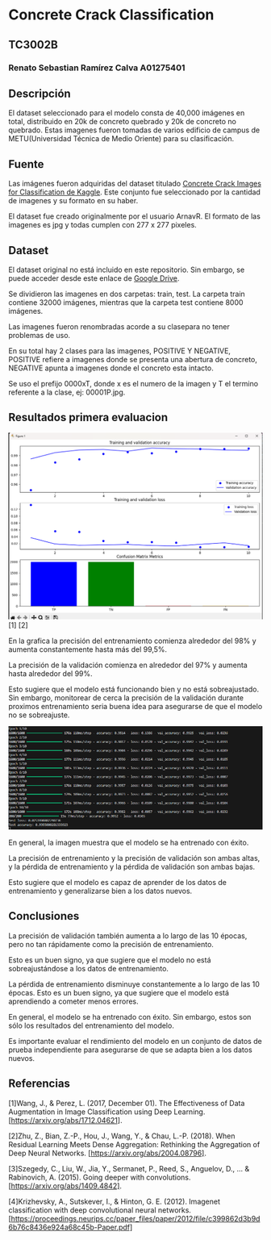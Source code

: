# Concrete Crack Classification
## TC3002B
### Renato Sebastian Ramírez Calva A01275401
## Descripción
El dataset seleccionado para el modelo consta de 40,000 imágenes en total, distribuido en 20k de concreto quebrado y 20k de concreto no quebrado. Estas imagenes fueron tomadas de varios edificio de campus de METU(Universidad Técnica de Medio Oriente) para su clasificación.
## Fuente
Las imágenes fueron adquiridas del dataset titulado [Concrete Crack Images for Classification de Kaggle](https://www.kaggle.com/datasets/arnavr10880/concrete-crack-images-for-classification?select=Negative). 
Este conjunto fue seleccionado por la cantidad de imagenes y su formato en su haber.

El dataset fue creado originalmente por el usuario ArnavR. El formato de las imagenes es jpg y todas cumplen con 277 x 277 pixeles.


## Dataset
El dataset original no está incluido en este repositorio. Sin embargo, se puede acceder desde este enlace de [Google Drive](https://drive.google.com/drive/folders/1esR6ZMOZ3Ljps-FKKPdS_Y1fAdb_qZ6E?ths=true).

Se dividieron las imagenes en dos carpetas: train, test. La carpeta train contiene 32000 imágenes, mientras que la carpeta test contiene 8000 imágenes. 

Las imagenes fueron renombradas acorde a su clasepara no tener problemas de uso. 

En su total hay 2 clases para las imagenes, POSITIVE Y NEGATIVE, POSITIVE refiere a imagenes donde se presenta una abertura de concreto, NEGATIVE apunta a imagenes donde el concreto esta intacto.

Se uso el prefijo 0000xT, donde x es el numero de la imagen y T el termino referente a la clase, ej: 00001P.jpg.

## Resultados primera evaluacion
![Train and Validation de Modelo Sin Refinar](./img/Accuracy.png) [1] [2]



En la grafica la precisión del entrenamiento comienza alrededor del 98% y aumenta constantemente hasta más del 99,5%. 

La precisión de la validación comienza en alrededor del 97% y aumenta hasta alrededor del 99%. 

Esto sugiere que el modelo está funcionando bien y no está sobreajustado. Sin embargo, monitorear de cerca la precisión de la validación durante proximos entrenamiento seria buena idea para asegurarse de que el modelo no se sobreajuste.

![Epochs](./img/AccuracyModel.png)

En general, la imagen muestra que el modelo se ha entrenado con éxito. 

La precisión de entrenamiento y la precisión de validación son ambas altas, y la pérdida de entrenamiento y la pérdida de validación son ambas bajas. 

Esto sugiere que el modelo es capaz de aprender de los datos de entrenamiento y generalizarse bien a los datos nuevos.

## Conclusiones 

La precisión de validación también aumenta a lo largo de las 10 épocas, pero no tan rápidamente como la precisión de entrenamiento. 

Esto es un buen signo, ya que sugiere que el modelo no está sobreajustándose a los datos de entrenamiento.

La pérdida de entrenamiento disminuye constantemente a lo largo de las 10 épocas. Esto es un buen signo, ya que sugiere que el modelo está aprendiendo a cometer menos errores.

En general, el modelo se ha entrenado con éxito. Sin embargo, estos son sólo los resultados del entrenamiento del modelo. 

Es importante evaluar el rendimiento del modelo en un conjunto de datos de prueba independiente para asegurarse de que se adapta bien a los datos nuevos.

## Referencias
[1]Wang, J., & Perez, L. (2017, December 01). The Effectiveness of Data Augmentation in Image Classification using Deep Learning. [https://arxiv.org/abs/1712.04621].

[2]Zhu, Z., Bian, Z.-P., Hou, J., Wang, Y., & Chau, L.-P. (2018). When Residual Learning Meets Dense Aggregation: Rethinking the Aggregation of Deep Neural Networks. [https://arxiv.org/abs/2004.08796].

[3]Szegedy, C., Liu, W., Jia, Y., Sermanet, P., Reed, S., Anguelov, D., ... & Rabinovich, A. (2015). Going deeper with convolutions. [https://arxiv.org/abs/1409.4842].

[4]Krizhevsky, A., Sutskever, I., & Hinton, G. E. (2012). Imagenet classification with deep convolutional neural networks.[https://proceedings.neurips.cc/paper_files/paper/2012/file/c399862d3b9d6b76c8436e924a68c45b-Paper.pdf]


